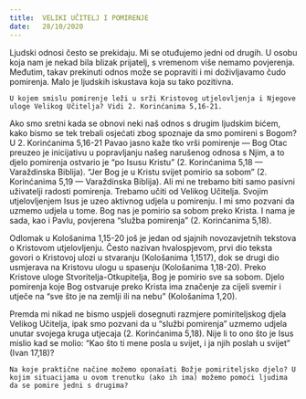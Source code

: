 ```yaml
---
title:  VELIKI UČITELJ I POMIRENJE
date:   28/10/2020
---
```


Ljudski odnosi često se prekidaju. Mi se otuđujemo jedni od drugih. U osobu koja nam je nekad bila blizak prijatelj, s vremenom više nemamo povjerenja. Međutim, takav prekinuti odnos može se popraviti i mi doživljavamo čudo pomirenja. Malo je ljudskih iskustava koja su tako pozitivna.

`U kojem smislu pomirenje leži u srži Kristovog utjelovljenja i Njegove uloge Velikog Učitelja? Vidi 2. Korinćanima 5,16-21.`

Ako smo sretni kada se obnovi neki naš odnos s drugim ljudskim bićem, kako bismo se tek trebali osjećati zbog spoznaje da smo pomireni s Bogom? U 2. Korinćanima 5,16-21 Pavao jasno kaže tko vrši pomirenje — Bog Otac preuzeo je inicijativu u popravljanju našeg narušenog odnosa s Njim, a to djelo pomirenja ostvario je “po Isusu Kristu” (2. Korinćanima 5,18 — Varaždinska Biblija). “Jer Bog je u Kristu svijet pomirio sa sobom” (2. Korinćanima 5,19 — Varaždinska Biblija). Ali mi ne trebamo biti samo pasivni uživatelji radosti pomirenja. Trebamo učiti od Velikog Učitelja. Svojim utjelovljenjem Isus je uzeo aktivnog udjela u pomirenju. I mi smo pozvani da uzmemo udjela u tome. Bog nas je pomirio sa sobom preko Krista. I nama je sada, kao i Pavlu, povjerena “služba pomirenja” (2. Korinćanima 5,18).

Odlomak u Kološanima 1,15-20 još je jedan od sjajnih novozavjetnih tekstova o Kristovom utjelovljenju. Često nazivan hvalospjevom, prvi dio teksta govori o Kristovoj ulozi u stvaranju (Kološanima 1,1517), dok se drugi dio usmjerava na Kristovu ulogu u spasenju (Kološanima 1,18-20). Preko Kristove uloge Stvoritelja-Otkupitelja, Bog je pomirio sve sa sobom. Djelo pomirenja koje Bog ostvaruje preko Krista ima značenje za cijeli svemir i utječe na “sve što je na zemlji ili na nebu” (Kološanima 1,20).

Premda mi nikad ne bismo uspjeli dosegnuti razmjere pomiriteljskog djela Velikog Učitelja, ipak smo pozvani da u “službi pomirenja” uzmemo udjela unutar svojega kruga utjecaja (2. Korinćanima 5,18). Nije li to ono što je Isus mislio kad se molio: “Kao što ti mene posla u svijet, i ja njih poslah u svijet” (Ivan 17,18)?

`Na koje praktične načine možemo oponašati Božje pomiriteljsko djelo? U kojim situacijama u ovom trenutku (ako ih ima) možemo pomoći ljudima da se pomire jedni s drugima?`